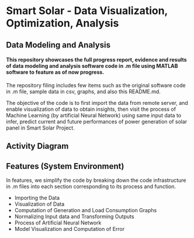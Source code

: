 # Smart Solar - Data Visualization, Optimization, Analysis
## Data Modeling and Analysis
#### This repository showcases the full progress report, evidence and results of data modeling and analysis software code in .m file using MATLAB software to feature as of now progress.

The repository filing includes few items such as the original software code in .m file, sample data in csv, graphs, and also this README.md. 

The objective of the code is to first import the data from remote server, and enable visualization of data to obtain insights, then visit the process of Machine Learning (by artificial Neural Network) using same input data to infer, predict current and future performances of power generation of solar panel in Smart Solar Project.


## Activity Diagram

## Features (System Environment)
In features, we simplify the code by breaking down the code infrastructure in .m files into each section corresponding to its process and function. 
- Importing the Data
- Visualization of Data
- Computation of Generation and Load Consumption Graphs
- Normalizing Input data and Transforming Outputs 
- Process of Artificial Neural Network 
- Model Visualization and Computation of Error

